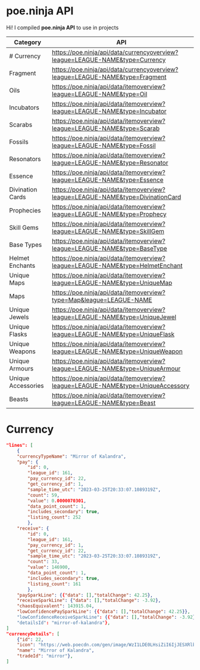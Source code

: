 # poe.ninja API

Hi! I compiled **poe.ninja API** to use in projects

| Category           | API                                                                             |
| ------------------ | ------------------------------------------------------------------------------- |
| # Currency         | https://poe.ninja/api/data/currencyoverview?league=LEAGUE-NAME&type=Currency    |
| Fragment           | https://poe.ninja/api/data/currencyoverview?league=LEAGUE-NAME&type=Fragment    |
| Oils               | https://poe.ninja/api/data/itemoverview?league=LEAGUE-NAME&type=Oil             |
| Incubators         | https://poe.ninja/api/data/itemoverview?league=LEAGUE-NAME&type=Incubator       |
| Scarabs            | https://poe.ninja/api/data/itemoverview?league=LEAGUE-NAME&type=Scarab          |
| Fossils            | https://poe.ninja/api/data/itemoverview?league=LEAGUE-NAME&type=Fossil          |
| Resonators         | https://poe.ninja/api/data/itemoverview?league=LEAGUE-NAME&type=Resonator       |
| Essence            | https://poe.ninja/api/data/itemoverview?league=LEAGUE-NAME&type=Essence         |
| Divination Cards   | https://poe.ninja/api/data/itemoverview?league=LEAGUE-NAME&type=DivinationCard  |
| Prophecies         | https://poe.ninja/api/data/itemoverview?league=LEAGUE-NAME&type=Prophecy        |
| Skill Gems         | https://poe.ninja/api/data/itemoverview?league=LEAGUE-NAME&type=SkillGem        |
| Base Types         | https://poe.ninja/api/data/itemoverview?league=LEAGUE-NAME&type=BaseType        |
| Helmet Enchants    | https://poe.ninja/api/data/itemoverview?league=LEAGUE-NAME&type=HelmetEnchant   |
| Unique Maps        | https://poe.ninja/api/data/itemoverview?league=LEAGUE-NAME&type=UniqueMap       |
| Maps               | https://poe.ninja/api/data/itemoverview?type=Map&league=LEAGUE-NAME             |
| Unique Jewels      | https://poe.ninja/api/data/itemoverview?league=LEAGUE-NAME&type=UniqueJewel     |
| Unique Flasks      | https://poe.ninja/api/data/itemoverview?league=LEAGUE-NAME&type=UniqueFlask     |
| Unique Weapons     | https://poe.ninja/api/data/itemoverview?league=LEAGUE-NAME&type=UniqueWeapon    |
| Unique Armours     | https://poe.ninja/api/data/itemoverview?league=LEAGUE-NAME&type=UniqueArmour    |
| Unique Accessories | https://poe.ninja/api/data/itemoverview?league=LEAGUE-NAME&type=UniqueAccessory |
| Beasts             | https://poe.ninja/api/data/itemoverview?league=LEAGUE-NAME&type=Beast           |

# Currency

```json
"lines": [
    {
    "currencyTypeName": "Mirror of Kalandra",
    "pay": {
        "id": 0,
        "league_id": 161,
        "pay_currency_id": 22,
        "get_currency_id": 1,
        "sample_time_utc": "2023-03-25T20:33:07.1089319Z",
        "count": 59,
        "value": 0.0000070301,
        "data_point_count": 1,
        "includes_secondary": true,
        "listing_count": 252
        },
    "receive": {
        "id": 0,
        "league_id": 161,
        "pay_currency_id": 1,
        "get_currency_id": 22,
        "sample_time_utc": "2023-03-25T20:33:07.1089319Z",
        "count": 33,
        "value": 146900,
        "data_point_count": 1,
        "includes_secondary": true,
        "listing_count": 161
        },
    "paySparkLine": {{"data": [],"totalChange": 42.25},
    "receiveSparkLine": {"data": [],"totalChange": -3.92},
    "chaosEquivalent": 143915.04,
    "lowConfidencePaySparkLine": {{"data": [],"totalChange": 42.25}},
    "lowConfidenceReceiveSparkLine": {{"data": [],"totalChange": -3.92},
    "detailsId": "mirror-of-kalandra"},
]
"currencyDetails": [
    {"id": 22,
    "icon": "https://web.poecdn.com/gen/image/WzI1LDE0LHsiZiI6IjJESXRlbXMvQ3VycmVuY3kvQ3VycmVuY3lEdXBsaWNhdGUiLCJ3IjoxLCJoIjoxLCJzY2FsZSI6MX1d/7111e35254/CurrencyDuplicate.png",
    "name": "Mirror of Kalandra",
    "tradeId": "mirror"},
]
```
